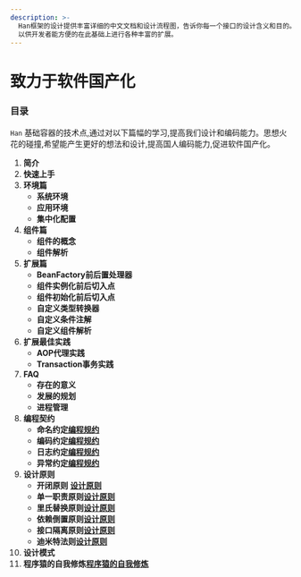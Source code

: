 ```yaml
---
description: >-
  Han框架的设计提供丰富详细的中文文档和设计流程图，告诉你每一个接口的设计含义和目的。框架本身全部是以注解驱动的方式进行开发,但也保留xml的扩展接口,同时也支持用户定制自己的注解及功能。框架的实际思想非常简单,仅仅提供一个最小的核心容器和丰富的扩展点,
  以供开发者能方便的在此基础上进行各种丰富的扩展。
---
```


# 致力于软件国产化

### 目录

`Han` 基础容器的技术点,通过对以下篇幅的学习,提高我们设计和编码能力。思想火花的碰撞,希望能产生更好的想法和设计,提高国人编码能力,促进软件国产化。

1. **简介**
2. **快速上手**
3. **环境篇**
   * **系统环境**
   * **应用环境**
   * **集中化配置**
4. **组件篇**
   * **组件的概念**
   * **组件解析**
5. **扩展篇**
   * **BeanFactory前后置处理器**
   * **组件实例化前后切入点**
   * **组件初始化前后切入点**
   * **自定义类型转换器**
   * **自定义条件注解**
   * **自定义组件解析**
6. **扩展最佳实践**
   * **AOP代理实践**
   * **Transaction事务实践**
7. **FAQ**
   * **存在的意义**
   * **发展的规划**
   * **进程管理**
8. **编程契约**
   * **命名约定**[**编程规约**](bian-cheng-gui-yue.md#ming-ming-yue-ding)
   * **编码约定**[**编程规约**](bian-cheng-gui-yue.md#bian-ma-yue-ding)
   * **日志约定**[**编程规约**](bian-cheng-gui-yue.md#ri-zhi-yue-ding)
   * **异常约定**[**编程规约**](bian-cheng-gui-yue.md#yi-chang-yue-ding)
9. **设计原则**
   * **开闭原则** [**设计原则**](she-ji-yuan-ze/#yi-kai-bi-yuan-ze)
   * **单一职责原则**[**设计原则**](she-ji-yuan-ze/#er-dan-yi-zhi-ze-yuan-ze)
   * **里氏替换原则**[**设计原则**](she-ji-yuan-ze/#san-li-shi-ti-huan-yuan-ze)
   * **依赖倒置原则**[**设计原则**](she-ji-yuan-ze/#si-yi-lai-dao-zhi-yuan-ze)
   * **接口隔离原则**[**设计原则**](she-ji-yuan-ze/#wu-jie-kou-ge-li-yuan-ze)
   * **迪米特法则**[**设计原则**](she-ji-yuan-ze/#liu-mi-te-fa-ze)
10. **设计模式**
11. **程序猿的自我修炼**[**程序猿的自我修炼**](cheng-xu-yuan-de-zi-wo-xiu-lian.md)



